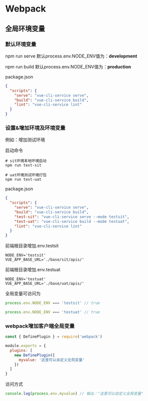 # Webpack

## 全局环境变量

### 默认环境变量

npm run serve 默认process.env.NODE_ENV值为：**development**

npm run build 默认process.env.NODE_ENV值为：**production**

package.json

```json
{
  "scripts": {
    "serve": "vue-cli-service serve",
    "build": "vue-cli-service build",
    "lint": "vue-cli-service lint"
  }
}
```

### 设置&增加环境及环境变量

例如：增加测试环境

启动命令

```shell
# sit环境本地环境启动
npm run test-sit

# uat环境测试环境打包
npm run test-uat
```

package.json

```json
{
  "scripts": {
    "serve": "vue-cli-service serve",
    "build": "vue-cli-service build",
    "test-sit": "vue-cli-service serve --mode testsit",
    "test-uat": "vue-cli-service build --mode testuat",
    "lint": "vue-cli-service lint"
  }
}
```

前端根目录增加.env.testsit

```
NODE_ENV='testsit'
VUE_APP_BASE_URL='./base/sit/apis/'
```

前端根目录增加.env.testuat

```
NODE_ENV='testuat'
VUE_APP_BASE_URL='./base/uat/apis/'
```

全局变量可访问为

```javascript
process.env.NODE_ENV === 'testsit' // true
```

```javascript
process.env.NODE_ENV === 'testuat' // true
```

### webpack增加客户端全局变量

```javascript
const { DefinePlugin } = require('webpack')

module.exports = {
  plugins: [
    new DefinePlugin({
      myvalue: '这里可以自定义全局变量'
    })
  ]
}
```

访问方式

```javascript
console.log(process.env.myvalue) // 输出："这里可以自定义全局变量"
```


